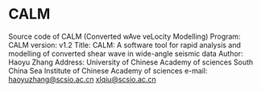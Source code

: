 # CALM
Source code of CALM (Converted wAve veLocity Modelling)
Program: CALM
version: v1.2
Title: CALM: A software tool for rapid analysis and modelling of converted shear wave in wide-angle seismic data
Author: Haoyu Zhang
Address: University of Chinese Academy of sciences
        South China Sea Institute of Chinese Academy of sciences
e-mail: haoyuzhang@scsio.ac.cn
        xlqiu@scsio.ac.cn
